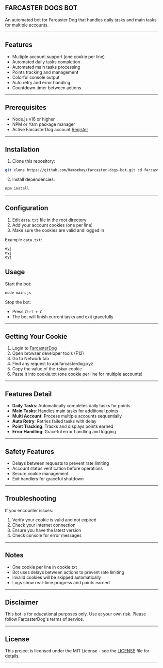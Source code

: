 ## FARCASTER DOGS BOT

An automated bot for Farcaster Dog that handles daily tasks and main tasks for multiple accounts.

---

## Features

- Multiple account support (one cookie per line)
- Automated daily tasks completion
- Automated main tasks processing
- Points tracking and management
- Colorful console output
- Auto retry and error handling
- Countdown timer between actions

---

## Prerequisites

- Node.js v16 or higher
- NPM or Yarn package manager
- Active FarcasterDog account [Register](https://farcasterdog.xyz)

---

## Installation

1. Clone this repository:

```bash
git clone https://github.com/Rambeboy/farcaster-dogs-bot.git cd farcaster-dogs-bot
```

2. Install dependencies:

```bash
npm install
```

---

## Configuration

1. Edit `data.txt` file in the root directory
2. Add your account cookies (one per line)
3. Make sure the cookies are valid and logged in

Example `data.txt`:

```
eyj
eyj
eyj
```

## Usage

Start the bot:

```bash
node main.js
```

Stop the bot:

- Press `Ctrl + C`
- The bot will finish current tasks and exit gracefully

---

## Getting Your Cookie

1. Login to [FarcasterDog](https://farcasterdog.xyz/referral)
2. Open browser developer tools (F12)
3. Go to Network tab
4. Find any request to api.farcasterdog.xyz
5. Copy the value of the `token` cookie
6. Paste it into cookie.txt (one cookie per line for multiple accounts)

---

## Features Detail

- **Daily Tasks**: Automatically completes daily tasks for points
- **Main Tasks**: Handles main tasks for additional points
- **Multi Account**: Process multiple accounts sequentially
- **Auto Retry**: Retries failed tasks with delay
- **Point Tracking**: Tracks and displays points earned
- **Error Handling**: Graceful error handling and logging

---

## Safety Features

- Delays between requests to prevent rate limiting
- Account status verification before operations
- Secure cookie management
- Exit handlers for graceful shutdown

---

## Troubleshooting

If you encounter issues:

1. Verify your cookie is valid and not expired
2. Check your internet connection
3. Ensure you have the latest version
4. Check console for error messages

---

## Notes

- One cookie per line in cookie.txt
- Bot uses delays between actions to prevent rate limiting
- Invalid cookies will be skipped automatically
- Logs show real-time progress and points earned

---

## Disclaimer

This bot is for educational purposes only. Use at your own risk. Please follow FarcasterDog's terms of service.

---

## License

This project is licensed under the MIT License - see the [LICENSE](LICENSE) file for details.

---
